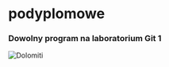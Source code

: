 # podyplomowe

### Dowolny program na laboratorium Git 1

![Dolomiti](https://live.staticflickr.com/2734/4210859570_dae97dda3f_b.jpg)
